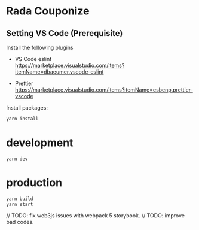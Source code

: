 # Rada Couponize

## Setting VS Code (Prerequisite)

Install the following plugins

- VS Code eslint  
  https://marketplace.visualstudio.com/items?itemName=dbaeumer.vscode-eslint

- Prettier  
  https://marketplace.visualstudio.com/items?itemName=esbenp.prettier-vscode

Install packages:

```sh
yarn install
```

# development

```sh
yarn dev
```

# production

```sh
yarn build
yarn start
```

// TODO: fix web3js issues with webpack 5 storybook.
// TODO: improve bad codes.
